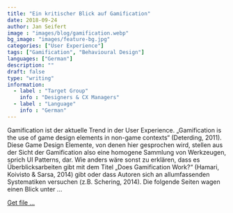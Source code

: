 ```yaml
---
title: "Ein kritischer Blick auf Gamification"
date: 2018-09-24
author: Jan Seifert
image : "images/blog/gamification.webp"
bg_image: "images/feature-bg.jpg"
categories: ["User Experience"]
tags: ["Gamification", "Behavioural Design"]
languages: ["German"]
description: ""
draft: false
type: "writing"
information:
  - label : "Target Group"
    info : "Designers & CX Managers"
  - label : "Language"
    info : "German"
---
```


Gamification ist der aktuelle Trend in der User Experience. „Gamification is the use of game design elements in non-game contexts“ (Deterding, 2011). Diese Game Design Elemente, von denen hier gesprochen wird, stellen aus der Sicht der Gamification also eine homogene Sammlung von Werkzeugen, sprich UI Patterns, dar. Wie anders wäre sonst zu erklären, dass es Überblicksarbeiten gibt mit dem Titel „Does Gamification Work?“ (Hamari, Koivisto & Sarsa, 2014) gibt oder dass Autoren sich an allumfassenden Systematiken versuchen (z.B. Schering, 2014). Die folgende Seiten wagen einen Blick unter ...

<a class="btn btn-main" href="/download/Gamification_KritischerBlick.pdf">Get file ...</a>

